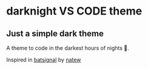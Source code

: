 # darknight VS CODE theme 

## Just a simple dark theme

A theme to code in the darkest hours of nights 🌃. 

Inspired in [batsignal](https://github.com/natew/batsignal) by [natew](https://github.com/natew) 
